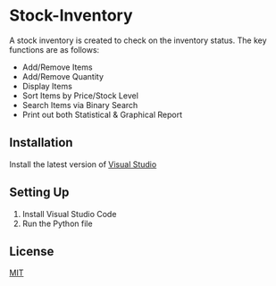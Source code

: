 # Stock-Inventory

A stock inventory is created to check on the inventory status. The key functions are as follows:

- Add/Remove Items 
- Add/Remove Quantity
- Display Items
- Sort Items by Price/Stock Level
- Search Items via Binary Search
- Print out both Statistical & Graphical Report

## Installation

Install the latest version of [Visual Studio](https://visualstudio.microsoft.com/downloads/)

## Setting Up

1) Install Visual Studio Code
2) Run the Python file

## License
[MIT](https://choosealicense.com/licenses/mit/)

